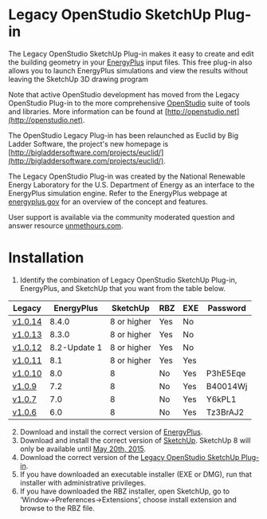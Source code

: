 Legacy OpenStudio SketchUp Plug-in
==========

The Legacy OpenStudio SketchUp Plug-in makes it easy to create and edit the building geometry in your [EnergyPlus](https://github.com/NREL/EnergyPlus) input files. This free plug-in also allows you to launch EnergyPlus simulations and view the results without leaving the SketchUp 3D drawing program

Note that active OpenStudio development has moved from the Legacy OpenStudio Plug-in to the more comprehensive [OpenStudio](https://github.com/NREL/OpenStudio) suite of tools and libraries. More information can be found at [http://openstudio.net](http://openstudio.net).

The OpenStudio Legacy Plug-in has been relaunched as Euclid by Big Ladder Software, the project's new homepage is [http://bigladdersoftware.com/projects/euclid/](http://bigladdersoftware.com/projects/euclid/).

The Legacy OpenStudio Plug-in was created by the National Renewable Energy Laboratory for the U.S. Department of Energy as an interface to the EnergyPlus simulation engine. Refer to the EnergyPlus webpage at [energyplus.gov](http://energyplus.gov) for an overview of the concept and features.

User support is available via the community moderated question and answer resource [unmethours.com](https://unmethours.com/questions/).

Installation
==========

1. Identify the combination of Legacy OpenStudio SketchUp Plug-in, EnergyPlus, and SketchUp that you want from the table below.

| Legacy  | EnergyPlus  | SketchUp    | RBZ | EXE | Password |
|---------|-------------|-------------|-----|-----|----------|
| [v1.0.14](https://github.com/NREL/legacy-openstudio/releases/tag/v1.0.14) | 8.4.0| 8 or higher | Yes | No  |          |
| [v1.0.13](https://github.com/NREL/legacy-openstudio/releases/tag/v1.0.13) | 8.3.0| 8 or higher | Yes | No  |          |
| [v1.0.12](https://github.com/NREL/legacy-openstudio/releases/tag/v1.0.12) | 8.2-Update 1| 8 or higher | Yes | No  |          |
| [v1.0.11](https://github.com/NREL/legacy-openstudio/releases/tag/v1.0.11) | 8.1         | 8 or higher | Yes | Yes |          |
| [v1.0.10](https://github.com/NREL/legacy-openstudio/releases/tag/v1.0.10) | 8.0         | 8           | No  | Yes | P3hE5Eqe |
| [v1.0.9](https://github.com/NREL/legacy-openstudio/releases/tag/v1.0.9)  | 7.2         | 8           | No  | Yes | B40014Wj |
| [v1.0.7](https://github.com/NREL/legacy-openstudio/releases/tag/v1.0.7)  | 7.0         | 8           | No  | Yes | Y6kPL1   |
| [v1.0.6](https://github.com/NREL/legacy-openstudio/releases/tag/v1.0.6)  | 6.0         | 8           | No  | Yes | Tz3BrAJ2 |

2. Download and install the correct version of [EnergyPlus](http://www.energyplus.gov).
3. Download and install the correct version of [SketchUp](http://www.sketchup.com/download/all).  SketchUp 8 will only be available until [May 20th, 2015](http://help.sketchup.com/en/article/60107).
4. Download the correct version of the [Legacy OpenStudio SketchUp Plug-in](https://github.com/NREL/legacy-openstudio/releases).
5. If you have downloaded an executable installer (EXE or DMG), run that installer with administrative privileges.
6. If you have downloaded the RBZ installer, open SketchUp, go to ‘Window->Preferences->Extensions’, choose install extension and browse to the RBZ file.   